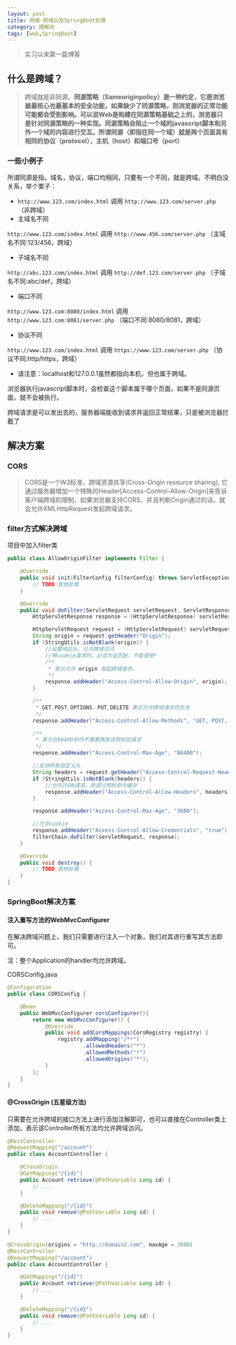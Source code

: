 ```yaml
---
layout: post
title: 网络-跨域以及SpringBoot处理
category: 理解向
tags: [web,SpringBoot]
---
```


> 实习以来第一篇博客

## 什么是跨域？
> 跨域就是非同源。**同源策略（Sameoriginpolicy）**是一种约定，它是浏览器最核心也最基本的安全功能，如果缺少了同源策略，则浏览器的正常功能可能都会受到影响。可以说Web是构建在同源策略基础之上的，浏览器只是针对同源策略的一种实现。同源策略会阻止一个域的javascript脚本和另外一个域的内容进行交互。所谓同源（即指在同一个域）就是两个页面具有相同的**协议（protocol），主机（host）和端口号（port）**
### 一些小例子
所谓同源是指，域名，协议，端口均相同，只要有一个不同，就是跨域。不明白没关系，举个栗子：
- `http://www.123.com/index.html` 调用 `http://www.123.com/server.php` （非跨域）
- 主域名不同

`http://www.123.com/index.html` 调用 `http://www.456.com/server.php` （主域名不同:123/456，跨域）
- 子域名不同

`http://abc.123.com/index.html` 调用 `http://def.123.com/server.php` （子域名不同:abc/def，跨域）
- 端口不同

`http://www.123.com:8080/index.html` 调用 `http://www.123.com:8081/server.php` （端口不同:8080/8081，跨域）

- 协议不同

`http://www.123.com/index.html` 调用 `https://www.123.com/server.php` （协议不同:http/https，跨域）

- 请注意：localhost和127.0.0.1虽然都指向本机，但也属于跨域。

浏览器执行javascript脚本时，会检查这个脚本属于哪个页面，如果不是同源页面，就不会被执行。

跨域请求是可以发出去的，服务器端能收到请求并返回正常结果，只是被浏览器拦截了

## 解决方案
### CORS
> CORS是一个W3标准，跨域资源共享(Cross-Origin resource sharing), 它通过服务器增加一个特殊的Header[Access-Control-Allow-Origin]来告诉客户端跨域的限制，如果浏览器支持CORS、并且判断Origin通过的话，就会允许XMLHttpRequest发起跨域请求。

### filter方式解决跨域
项目中加入filter类
```java
public class AllowOriginFilter implements Filter {

    @Override
    public void init(FilterConfig filterConfig) throws ServletException {
		// TODO 其他处理
    }

    @Override
    public void doFilter(ServletRequest servletRequest, ServletResponse servletResponse, FilterChain filterChain) throws IOException, ServletException {
        HttpServletResponse response = (HttpServletResponse) servletResponse;

        HttpServletRequest request = (HttpServletRequest) servletRequest;
        String origin = request.getHeader("Origin");
        if (StringUtils.isNotBlank(origin)) {
            //设置响应头，允许跨域访问
            //带cookie请求时，必须为全匹配，不能使用*
            /**
             * 表示允许 origin 发起跨域请求。
             */
            response.addHeader("Access-Control-Allow-Origin", origin);
        }

        /**
         * GET,POST,OPTIONS，PUT,DELETE 表示允许跨域请求的方法
         */
        response.addHeader("Access-Control-Allow-Methods", "GET, POST, OPTIONS, PUT, DELETE");

        /**
         * 表示在86400秒内不需要再发送预校验请求
         */
        response.addHeader("Access-Control-Max-Age", "86400");

        //支持所有自定义头
        String headers = request.getHeader("Access-Control-Request-Headers");
        if (StringUtils.isNotBlank(headers)) {
            //允许JSON请求，并进行预检命令缓存
            response.addHeader("Access-Control-Allow-Headers", headers);
        }

        response.addHeader("Access-Control-Max-Age", "3600");

        //允许cookie
        response.addHeader("Access-Control-Allow-Credentials", "true");
        filterChain.doFilter(servletRequest, response);
    }

    @Override
    public void destroy() {
		// TODO 其他处理
    }
}
```

### SpringBoot解决方案
#### 注入重写方法的WebMvcConfigurer
在解决跨域问题上，我们只需要进行注入一个对象，我们对其进行重写其方法即可。

注：整个Application的handler均允许跨域。

CORSConfig.java
```java
@Configuration
public class CORSConfig {

    @Bean
    public WebMvcConfigurer corsConfigurer(){
        return new WebMvcConfigurer() {
            @Override
            public void addCorsMappings(CorsRegistry registry) {
                registry.addMapping("/**")
                        .allowedHeaders("*")
                        .allowedMethods("*")
                        .allowedOrigins("*");
            }
        };
    }
}
```
#### @CrossOrigin **(五星级方法)**
只需要在允许跨域的接口方法上进行添加注解即可，也可以直接在Controller类上添加，表示该Controller所有方法均允许跨域访问。
```java
@RestController
@RequestMapping("/account")
public class AccountController {

	@CrossOrigin
	@GetMapping("/{id}")
	public Account retrieve(@PathVariable Long id) {
		// ...
	}

	@DeleteMapping("/{id}")
	public void remove(@PathVariable Long id) {
		// ...
	}
}

@CrossOrigin(origins = "http://domain2.com", maxAge = 3600)
@RestController
@RequestMapping("/account")
public class AccountController {

	@GetMapping("/{id}")
	public Account retrieve(@PathVariable Long id) {
		// ...
	}

	@DeleteMapping("/{id}")
	public void remove(@PathVariable Long id) {
		// ...
	}
}

```


